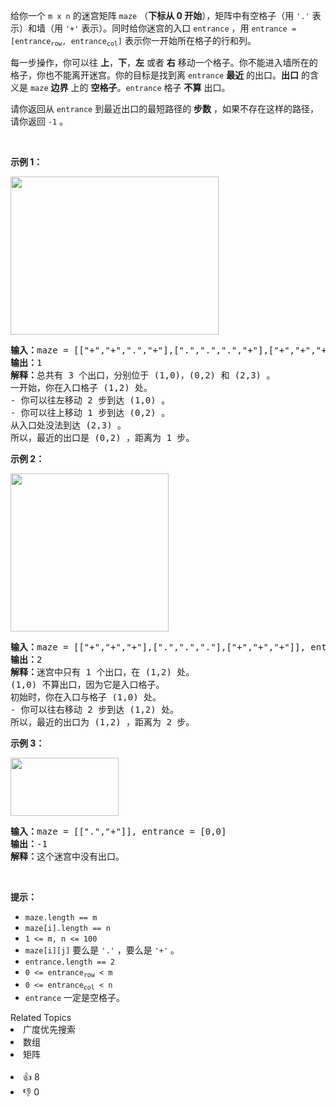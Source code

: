 <p>给你一个 <code>m x n</code> 的迷宫矩阵 <code>maze</code> （<strong>下标从 0 开始</strong>），矩阵中有空格子（用 <code>'.'</code> 表示）和墙（用 <code>'+'</code> 表示）。同时给你迷宫的入口 <code>entrance</code> ，用 <code>entrance = [entrance<sub>row</sub>, entrance<sub>col</sub>]</code> 表示你一开始所在格子的行和列。</p>

<p>每一步操作，你可以往 <strong>上</strong>，<strong>下</strong>，<strong>左</strong> 或者 <strong>右</strong> 移动一个格子。你不能进入墙所在的格子，你也不能离开迷宫。你的目标是找到离 <code>entrance</code> <strong>最近</strong> 的出口。<strong>出口</strong> 的含义是 <code>maze</code> <strong>边界</strong> 上的 <strong>空格子</strong>。<code>entrance</code> 格子 <strong>不算</strong> 出口。</p>

<p>请你返回从 <code>entrance</code> 到最近出口的最短路径的 <strong>步数</strong> ，如果不存在这样的路径，请你返回 <code>-1</code> 。</p>

<p> </p>

<p><strong>示例 1：</strong></p>
<img alt="" src="https://assets.leetcode.com/uploads/2021/06/04/nearest1-grid.jpg" style="width: 333px; height: 253px;">
<pre><b>输入：</b>maze = [["+","+",".","+"],[".",".",".","+"],["+","+","+","."]], entrance = [1,2]
<b>输出：</b>1
<b>解释：</b>总共有 3 个出口，分别位于 (1,0)，(0,2) 和 (2,3) 。
一开始，你在入口格子 (1,2) 处。
- 你可以往左移动 2 步到达 (1,0) 。
- 你可以往上移动 1 步到达 (0,2) 。
从入口处没法到达 (2,3) 。
所以，最近的出口是 (0,2) ，距离为 1 步。
</pre>

<p><strong>示例 2：</strong></p>
<img alt="" src="https://assets.leetcode.com/uploads/2021/06/04/nearesr2-grid.jpg" style="width: 253px; height: 253px;">
<pre><b>输入：</b>maze = [["+","+","+"],[".",".","."],["+","+","+"]], entrance = [1,0]
<b>输出：</b>2
<b>解释：</b>迷宫中只有 1 个出口，在 (1,2) 处。
(1,0) 不算出口，因为它是入口格子。
初始时，你在入口与格子 (1,0) 处。
- 你可以往右移动 2 步到达 (1,2) 处。
所以，最近的出口为 (1,2) ，距离为 2 步。
</pre>

<p><strong>示例 3：</strong></p>
<img alt="" src="https://assets.leetcode.com/uploads/2021/06/04/nearest3-grid.jpg" style="width: 173px; height: 93px;">
<pre><b>输入：</b>maze = [[".","+"]], entrance = [0,0]
<b>输出：</b>-1
<b>解释：</b>这个迷宫中没有出口。
</pre>

<p> </p>

<p><strong>提示：</strong></p>

<ul>
	<li><code>maze.length == m</code></li>
	<li><code>maze[i].length == n</code></li>
	<li><code>1 &lt;= m, n &lt;= 100</code></li>
	<li><code>maze[i][j]</code> 要么是 <code>'.'</code> ，要么是 <code>'+'</code> 。</li>
	<li><code>entrance.length == 2</code></li>
	<li><code>0 &lt;= entrance<sub>row</sub> &lt; m</code></li>
	<li><code>0 &lt;= entrance<sub>col</sub> &lt; n</code></li>
	<li><code>entrance</code> 一定是空格子。</li>
</ul>
<div><div>Related Topics</div><div><li>广度优先搜索</li><li>数组</li><li>矩阵</li></div></div><br><div><li>👍 8</li><li>👎 0</li></div>